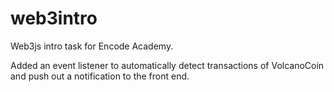 # web3intro

Web3js intro task for Encode Academy.

Added an event listener to automatically detect transactions of VolcanoCoin and push out a notification to the front end.
